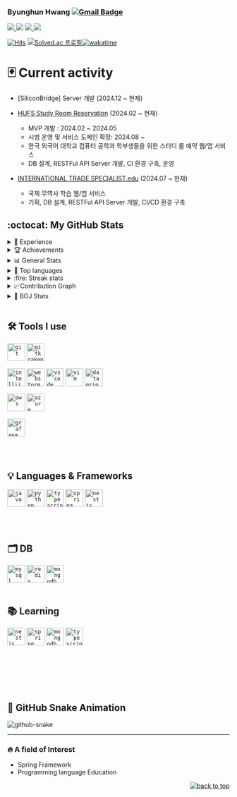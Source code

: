 
### Byunghun Hwang    [![Gmail Badge](https://img.shields.io/badge/-Gmail-c14438?style=flat-square&logo=Gmail&logoColor=white&link=mailto:h1009218@hufs.ac.kr)](mailto:h1009218@hufs.ac.kr) 
 
 <!-- 노션,블로그,벨로그 -->
 <a href = "https://brash-partner-0d2.notion.site/Hwang-Byeoung-Hoon-804f85fc028e4319b4a8896434a0e20f" target="_blank"><img src="https://img.shields.io/badge/Notion-000000?style=for-the-badge&logo=Notion&logoColor=white&link=https://brash-partner-0d2.notion.site/Hwang-Byeoung-Hoon-804f85fc028e4319b4a8896434a0e20f"> </a>
<a href = "https://blog.naver.com/h1009218" target="_blank"><img src="https://img.shields.io/badge/Book-03C75A?style=for-the-badge&logo=Naver&logoColor=white&link = https://blog.naver.com/h1009218"></a>
<a href = "https://velog.io/@hwang_bbang" target="_blank"><img src="https://img.shields.io/badge/Velog-20C997?style=for-the-badge&logo=Velog&logoColor=white&link = https://velog.io/@hwang_bbang"> </a> 
<a href = "https://hwangbbang.tistory.com" target="_blank"><img src="https://img.shields.io/badge/Tech-000000?style=for-the-badge&logo=Tistory&logoColor=#000000&link = https://hwangbbang.tistory.com"> </a>
 
 

<!-- 방문자,백준 -->
 [![Hits](https://hits.seeyoufarm.com/api/count/incr/badge.svg?url=https%3A%2F%2Fgithub.com%2FHwangBBang&count_bg=%23000000&title_bg=%23555555&icon=github.svg&icon_color=%23FFFFFF&title=Visits&edge_flat=false)](https://hits.seeyoufarm.com) 
 [![Solved.ac
프로필](http://mazassumnida.wtf/api/mini/generate_badge?boj=h1009218)](https://solved.ac/profile/h1009218)[![wakatime](https://wakatime.com/badge/user/018de573-f2ae-46c4-abbe-17d615724806.svg)](https://wakatime.com/@018de573-f2ae-46c4-abbe-17d615724806)
<br>


# 🃏 Current activity

+ [SiliconBridge] Server 개발 (2024.12 ~ 현재)


+ [HUFS Study Room Reservation](https://studyroom.computer.hufs.ac.kr/) (2024.02 ~ 현재)
  + MVP 개발 : 2024.02 ~ 2024.05
  + 시범 운영 및 서비스 도메인 확장: 2024.08 ~ 
  + 한국 외국어 대학교 컴퓨터 공학과 학부생들을 위한 스터디 룸 예약 웹/앱 서비스 
  + DB 설계, RESTFul API Server 개발, CI 환경 구축, 운영
    
+ [INTERNATIONAL TRADE SPECIALIST.edu](https://github.com/hexagon-talent/its-service) (2024.07 ~ 현재)

  + 국제 무역사 학습 웹/앱 서비스
  + 기획, DB 설계, RESTFul API Server 개발, CI/CD 환경 구축 
    
<!--
 <table ><tr>
  <td>
   
   [![Readme Card](https://github-readme-stats.vercel.app/api/pin/?username=hufs-hexagon-talent&theme=dark&repo=studyroom-reservation-service)](https://github.com/hufs-hexagon-talent/studyroom-reservation-service)

 + [PS] HUFS Study-Room reservation service Backend
 
  </td>
  <td>
  
   [![Readme Card](https://github-readme-stats.vercel.app/api/pin/?username=HwangBBang&theme=dark&repo=dev-archive-2024)](https://github.com/HwangBBang/dev-archive-2024)
+ [Spring & OOP](https://github.com/HwangBBang/dev-archive-2024/README.md)
  </td> 
 </tr></table>
-->


<!-- 깃헙 Stats -->

<h2>:octocat: My GitHub Stats </h2>
<details>
 <summary>💫 Experience</summary>
   <p>
    
  - [(24.06) 2024-1 HUFS Capstone Design and Lab / Real-Time Inspection Imaging App](https://github.com/user-attachments/assets/f984fc40-44a1-40a9-b841-6bc3fc683b20)
  - (23.12) [2024 Kakao Recruitment Linked Winter Internship] Passed the coding test and resume
  - [(23.08) Participated in a Venture Start-up Hackathon](https://github.com/kimjisub/event-form)
  - [(23.07 ~ 23.08) Organized, planned and led a C/C++ study group.](https://brash-partner-0d2.notion.site/Ids-Lab-Cpp-Study-d24280ac40cc4aaca4082666720b5f9c?pvs=4)
  - [(23.06) Participated in a 2023 HUFSummer Hackathon](https://github.com/kimjisub/careero)
  - (23.04 ~ ) Private Tutoring Activities as a Python and Algorithm Instructor.
  - [(23.03 ~ 23.12) HUFS Intelligent Database System Lab. Undergraduate student.](http://ids.hufs.ac.kr/)
  - (22.12 ~ 23.05) The Coding club. Tutoring Activities as a C, Python Instructor.
  - [(22.11) [4th HUFS Code Festival] Beginner Track TOP-7](https://hufs.goorm.io/learn/lecture/34043/%EC%A0%9C-4%ED%9A%8C-hufs-code-festival-beginner-track/exam)
  - [(22.07 ~ 22.09) Organized, planned and led a JavaScript study group.](https://github.com/HwangBBang/JS-study)
   </p>
</details>
<details>
 <summary>🏆 Achievements</summary>
 <p>
  
  - [_2024-1 HUFS 캡스톤 설계 및 실습 / 실시간 검품 이미지 촬영 앱  - 최우수팀 선정 (Team lead)_](https://github.com/user-attachments/assets/f984fc40-44a1-40a9-b841-6bc3fc683b20)

  - [_2022 HUFS Code Festival - Beginner Track TOP-7_](https://hufs.goorm.io/learn/lecture/34043/%EC%A0%9C-4%ED%9A%8C-hufs-code-festival-beginner-track/exam)
  
  - [_2023 HUFSummer Hackathon 한국외국어대학교 총장상(대상) 수상_](https://github.com/HwangBBang/careero)
    
 </p> 
</details>

<details>
<summary>📊 General Stats</summary>
 <div align = "center">
  
  ![HwangBBang's GitHub stats](https://github-readme-stats.vercel.app/api?username=HwangBBang&show_icons=true) 
  
  <a href="https://opgc.me/#/users/HWANGBBANG" target="_blank"><img src="https://api.opgc.me/githubs/users/HWANGBBANG/tag/?theme=basic" /></a>
  
</details>
  
 </div>

<!--
<details>
 <summary> 🧬 3D Stats</summary>
 ![My Stats](./profile-3d-contrib/profile-gitblock.svg)
</details>
-->

<details>
<summary>💼 Top languages</summary>
 <div align = "center">
  
  [![Top Langs](https://github-readme-stats.vercel.app/api/top-langs/?username=HwangBBang&hide=jupyter%20notebook&layout=compact)](https://github.com/HwangBBang/github-readme-stats)

  [![HwangBBang's WakaTime stats](https://github-readme-stats.vercel.app/api/wakatime?username=HwangBBang)](https://github.com/anuraghazra/github-readme-stats)

  </div>
 </details> 
 
<details>
 
<summary> :fire: Streak stats</summary>
  <div align = "center">
    <a href="https://github.com/HwangBBang">
        <img height=180em src="https://github-readme-streak-stats.herokuapp.com/?user=HwangBBang&hide_border=true" alt="streak stats"/>
    </a>
  </div>
</details>

<details>
<summary> 📈Contribution Graph</summary>
  
 <!-- ![HwangBBang's activity graph](https://github-readme-activity-graph.cyclic.app/graph?username=HwangBBang&area=true&hide_border=true&bg_color=FFFFFFF&line=000&point=333333&color=333&area_color=333)-->
  
 </p>
 
</details>
 
<details> 
<summary> 🏅 BOJ Stats</summary>
 <div align = "center">
  
   [![Solved.ac 프로필](http://mazassumnida.wtf/api/v2/generate_badge?boj=h1009218)](https://solved.ac/h1009218)<br>
  <img src="http://mazandi.herokuapp.com/api?handle=h1009218&theme=warm"/> 
 
 </div>
</details>

<br>

## 🛠 Tools I use 

<code><img title="Git" alt="git" width="40px" 
           src="https://cdn.jsdelivr.net/gh/devicons/devicon/icons/git/git-original.svg" /></code>
<code><img title="Gitkraken" alt="gitkraken" width="40px" 
           src="https://www.vectorlogo.zone/logos/gitkraken/gitkraken-icon.svg" /></code>
           
<code><img title="Intellij" alt="intellij" width="40px"
           src="https://cdn.jsdelivr.net/gh/devicons/devicon@latest/icons/intellij/intellij-original.svg" /></code>
<code><img title="Webstorm" alt="webstorm" width="40px" 
           src="https://cdn.jsdelivr.net/gh/devicons/devicon@latest/icons/webstorm/webstorm-original.svg" /></code>
<code><img title="Vscode" alt="vscode" width="40px" 
           src="https://cdn.jsdelivr.net/gh/devicons/devicon/icons/vscode/vscode-original.svg" /></code>
<code><img title="Vim" alt="vim" width="40px"
           src="https://cdn.jsdelivr.net/gh/devicons/devicon/icons/vim/vim-original.svg" /></code>
<code><img title="Datagrip" alt="datagrip" width="40px"
           src="https://cdn.jsdelivr.net/gh/devicons/devicon@latest/icons/datagrip/datagrip-original.svg" /></code>
           
<code><img title="AWS" alt="aws" width="40px"
           src="https://cdn.jsdelivr.net/gh/devicons/devicon@latest/icons/amazonwebservices/amazonwebservices-original-wordmark.svg" /></code>
<code><img title="Azure" alt="azure" width="40px"
           src="https://cdn.jsdelivr.net/gh/devicons/devicon@latest/icons/azure/azure-original.svg" /></code>

<code><img title="Grafana" alt="grafana" width="40px"
           src="https://cdn.jsdelivr.net/gh/devicons/devicon/icons/grafana/grafana-original-wordmark.svg" /></code>
<!--
<code><img title="Apple" alt="apple" width="40px" 
           src="https://cdn.jsdelivr.net/gh/devicons/devicon/icons/apple/apple-original.svg" /></code>
<code><img title="Ubuntu" alt="ubuntu" width="40px" 
           src="https://cdn.jsdelivr.net/gh/devicons/devicon/icons/ubuntu/ubuntu-plain.svg" /></code>
<code><img title="Sourcetree" alt="sourcetree" width="40px" 
           src="https://cdn.jsdelivr.net/gh/devicons/devicon/icons/sourcetree/sourcetree-original.svg" /></code>
<code><img title="GitHub" alt="github" width="40px" 
           src="https://cdn.jsdelivr.net/gh/devicons/devicon/icons/github/github-original.svg" /></code>
<code><img title="Anaconda" alt="anaconda" width="40px" 
            src="https://cdn.jsdelivr.net/gh/devicons/devicon/icons/anaconda/anaconda-original.svg" /></code>
<code><img title="Unity" alt="unity" width="40px"
           src="https://cdn.jsdelivr.net/gh/devicons/devicon/icons/unity/unity-original.svg" /></code>
<code><img title="Markdown" alt="markdown" width="40px" 
           src="https://cdn.jsdelivr.net/gh/devicons/devicon/icons/markdown/markdown-original.svg" /></code>
<code><img title="Bash" alt="bash" width="40px" 
           src="https://cdn.jsdelivr.net/gh/devicons/devicon/icons/bash/bash-original.svg" /></code>
<code><img title="Cplusplus" alt="cplusplus" width="40px" 
           src="https://cdn.jsdelivr.net/gh/devicons/devicon/icons/cplusplus/cplusplus-original.svg"/></code>
<code><img title="C" alt="c" width="40px" 
           src="https://cdn.jsdelivr.net/gh/devicons/devicon/icons/c/c-original.svg" /></code>
<code><img title="C#" alt="c#" width="40px" 
           src="https://cdn.jsdelivr.net/gh/devicons/devicon/icons/csharp/csharp-original.svg" /></code>
<code><img title="Kubernetes" alt="kubernetes" width="40px"
       src="https://cdn.jsdelivr.net/gh/devicons/devicon@latest/icons/kubernetes/kubernetes-original-wordmark.svg" /></code>
--> 
<br><br>
##  💡 Languages & Frameworks   
<code><img title="Java" alt="java" width="40px" 
           src="https://cdn.jsdelivr.net/gh/devicons/devicon/icons/java/java-original.svg" /></code>
<code><img title="Python" alt="python" width="40px" 
           src="https://cdn.jsdelivr.net/gh/devicons/devicon/icons/python/python-original.svg" /></code>
<code><img title="Typescript" alt="typescript" width="40px" 
           src="https://cdn.jsdelivr.net/gh/devicons/devicon@latest/icons/typescript/typescript-original.svg" /></code>
<code><img title="Spring" alt="spring" width="40px" 
           src="https://cdn.jsdelivr.net/gh/devicons/devicon/icons/spring/spring-original.svg" /></code>
<code><img title="Nestjs" alt="nestjs" width="40px" 
           src="https://cdn.jsdelivr.net/gh/devicons/devicon@latest/icons/nestjs/nestjs-original.svg" /></code>
           
<br><br>
##  🗂️ DB
<code><img title="Mysql" alt="mysql" width="40px"
           src="https://cdn.jsdelivr.net/gh/devicons/devicon/icons/mysql/mysql-original-wordmark.svg" /></code>
<code><img title="Redis" alt="redis" width="40px"
       src="https://cdn.jsdelivr.net/gh/devicons/devicon@latest/icons/redis/redis-original-wordmark.svg" /></code>
<code><img title="Mongodb" alt="mongodb" width="40px"
       src="https://cdn.jsdelivr.net/gh/devicons/devicon@latest/icons/mongodb/mongodb-original-wordmark.svg" /></code>
<br><br>

## 📚 Learning
<code><img title="Nestjs" alt="nestjs" width="40px" 
           src="https://cdn.jsdelivr.net/gh/devicons/devicon@latest/icons/nestjs/nestjs-original.svg" /></code>
<code><img title="Spring" alt="spring" width="40px" 
           src="https://cdn.jsdelivr.net/gh/devicons/devicon/icons/spring/spring-original.svg" /></code>
<code><img title="Mongodb" alt="mongodb" width="40px"
           src="https://cdn.jsdelivr.net/gh/devicons/devicon@latest/icons/mongodb/mongodb-original-wordmark.svg" /></code>
<code><img title="Typescript" alt="typescript" width="40px" 
           src="https://cdn.jsdelivr.net/gh/devicons/devicon@latest/icons/typescript/typescript-original.svg" /></code>


          
            
          
           
<!--
<code><img title="React" alt="react" width="40px" 
           src="https://cdn.jsdelivr.net/gh/devicons/devicon/icons/react/react-original.svg" /></code>
<code><img title="TypeScript" alt="typescript" width="40px" 
           src="https://cdn.jsdelivr.net/gh/devicons/devicon/icons/typescript/typescript-original.svg" /></code>
<code><img title="C" alt="c" width="40px" 
           src="https://cdn.jsdelivr.net/gh/devicons/devicon/icons/c/c-original.svg" /></code>           

<!--
## 📑 What i've done

<code><img title="Arduino" alt="arduino" width="40px" 
           src="https://cdn.jsdelivr.net/gh/devicons/devicon/icons/arduino/arduino-original.svg" /></code> 
<code><img title="Php" alt="php" width="40px" 
           src="https://cdn.jsdelivr.net/gh/devicons/devicon/icons/php/php-original.svg" /></code>
<code><img title="Javascript" alt="javascript" width="40px" 
           src="https://cdn.jsdelivr.net/gh/devicons/devicon/icons/javascript/javascript-original.svg" /></code>
<br><br>
-->
<br><br>



<!-- 
## ⚡️ DEMO REPO 
[![Readme Card](https://github-readme-stats.vercel.app/api/pin/?username=HwangBBang&theme=dark&repo=Mini_Project)](https://github.com/HwangBBang/Mini_Project)
[![Readme Card](https://github-readme-stats.vercel.app/api/pin/?username=HwangBBang&theme=dark&repo=JS_Study)](https://github.com/HwangBBang/JS_Study)
[Java_Practice_2022](https://github.com/HwangBBang/JAVA_Practice_2022)  
[Python_Practice_2022](https://github.com/HwangBBang/Python_Practice_2022)  
[Mini_Project](https://github.com/HwangBBang/Mini_Project)  
[Team-KKLHY](https://github.com/HwangBBang/team-KKLHY)  
[BaekJoon](https://github.com/HwangBBang/BaekJoon)  
[Html_Practice_2022](https://github.com/HwangBBang/HTML_Practice_2022) -->
<br><br>


## 🐍 GitHub Snake Animation

<picture>
  <source media="(prefers-color-scheme: dark)" srcset="https://github.com/HwangBBang/HwangBBang/blob/output/github-snake-dark.svg" />
  <source media="(prefers-color-scheme: light)" srcset="https://github.com/HwangBBang/HwangBBang/blob/output/github-snake.svg" />
  <img alt="github-snake" src="https://HwangBBang.github.io/HwangBBang/github-snake.svg" />
</picture>

<br> 


---


### 🔥 A field of Interest
  
- Spring Framework
- Programming language Education
 
 
<p align="right">
 <a href="#top">
  <img src="https://img.shields.io/static/v1?label&message=Top&color=000000&style=flat&logo" alt="back to top" />
 </a>
</p> 
 
 
 


